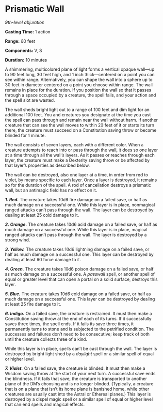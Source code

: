 <title>Prismatic Wall</title>

# Prismatic Wall

_9th-level abjuration_

**Casting Time:** 1 action

**Range:** 60 feet

**Components:** V, S

**Duration:** 10 minutes

A shimmering, multicolored plane of light
forms a vertical opaque wall—up to 90 feet
long, 30 feet high, and 1 inch thick—centered
on a point you can see within range.
Alternatively, you can shape the wall into a
sphere up to 30 feet in diameter centered on
a point you choose within range. The wall
remains in place for the duration. If you
position the wall so that it passes through a
space occupied by a creature, the spell
fails, and your action and the spell slot are
wasted.

The wall sheds bright light out to a range of
100 feet and dim light for an additional 100
feet. You and creatures you designate at the
time you cast the spell can pass through and
remain near the wall without harm. If another
creature that can see the wall moves to
within 20 feet of it or starts its turn
there, the creature must succeed on a
Constitution saving throw or become blinded
for 1 minute.

The wall consists of seven layers, each with
a different color. When a creature attempts
to reach into or pass through the wall, it
does so one layer at a time through all the
wall’s layers. As it passes or reaches
through each layer, the creature must make a
Dexterity saving throw or be affected by that
layer’s properties as described below.

The wall can be destroyed, also one layer at
a time, in order from red to violet, by means
specific to each layer. Once a layer is
destroyed, it remains so for the duration of
the spell. A rod of cancellation destroys a
prismatic wall, but an antimagic field has no
effect on it.

_**1. Red.**_ The creature takes 10d6 fire
damage on a failed save, or half as much
damage on a successful one. While this layer
is in place, nonmagical ranged attacks can’t
pass through the wall. The layer can be
destroyed by dealing at least 25 cold damage
to it.

_**2. Orange.**_ The creature takes 10d6 acid
damage on a failed save, or half as much
damage on a successful one. While this layer
is in place, magical ranged attacks can’t
pass through the wall. The layer is destroyed
by a strong wind.

_**3. Yellow.**_ The creature takes 10d6
lightning damage on a failed save, or half as
much damage on a successful one. This layer
can be destroyed by dealing at least 60 force
damage to it.

_**4. Green.**_ The creature takes 10d6
poison damage on a failed save, or half as
much damage on a successful one. A _passwall_
spell, or another spell of equal or greater
level that can open a portal on a solid
surface, destroys this layer.

_**5. Blue.**_ The creature takes 10d6 cold
damage on a failed save, or half as much
damage on a successful one. This layer can be
destroyed by dealing at least 25 fire damage
to it.

_**6. Indigo.**_ On a failed save, the
creature is restrained. It must then make a
Constitution saving throw at the end of each
of its turns. If it successfully saves three
times, the spell ends. If it fails its save
three times, it permanently turns to stone
and is subjected to the petrified condition.
The successes and failures don’t need to be
consecutive; keep track of both until the
creature collects three of a kind.

While this layer is in place, spells can’t be
cast through the wall. The layer is destroyed
by bright light shed by a _daylight_ spell or
a similar spell of equal or higher level.

_**7. Violet.**_ On a failed save, the
creature is blinded. It must then make a
Wisdom saving throw at the start of your next
turn. A successful save ends the blindness.
If it fails that save, the creature is
transported to another plane of the DM’s
choosing and is no longer blinded.
(Typically, a creature that is on a plane
that isn’t its home plane is banished home,
while other creatures are usually cast into
the Astral or Ethereal planes.) This layer is
destroyed by a dispel magic spell or a
similar spell of equal or higher level that
can end spells and magical effects.



